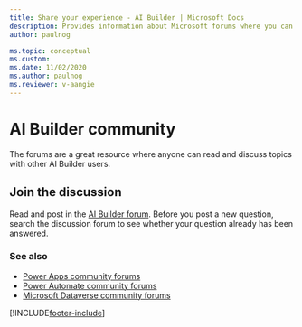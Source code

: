 ```yaml
---
title: Share your experience - AI Builder | Microsoft Docs
description: Provides information about Microsoft forums where you can read and contribute to discussions about AI Builder 
author: paulnog

ms.topic: conceptual
ms.custom:
ms.date: 11/02/2020
ms.author: paulnog
ms.reviewer: v-aangie
---
```


# AI Builder community

The forums are a great resource where anyone can read and discuss topics with other AI Builder users.

## Join the discussion

Read and post in the [AI Builder forum](https://go.microsoft.com/fwlink/?linkid=2092048). Before you post a new question, search the discussion forum to see whether your question already has been answered.

### See also

- [Power Apps community forums](https://powerusers.microsoft.com/t5/AI-Builder/bd-p/AIBuilder1)
- [Power Automate community forums](https://powerusers.microsoft.com/t5/AI-Builder/bd-p/AIBuilder)
- [Microsoft Dataverse community forums](https://powerusers.microsoft.com/t5/Common-Data-Services/ct-p/PA_CommonDataServices)  


[!INCLUDE[footer-include](includes/footer-banner.md)]
